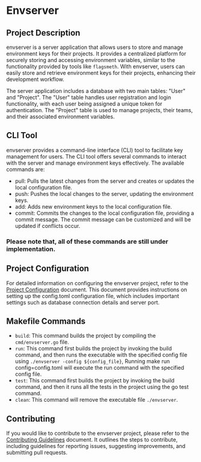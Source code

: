 # Envserver

## Project Description

envserver is a server application that allows users to store and manage environment keys for their projects. It provides a centralized platform for securely storing and accessing environment variables, similar to the functionality provided by tools like `flagsmeth`. With envserver, users can easily store and retrieve environment keys for their projects, enhancing their development workflow.

The server application includes a database with two main tables: "User" and "Project". The "User" table handles user registration and login functionality, with each user being assigned a unique token for authentication. The "Project" table is used to manage projects, their teams, and their associated environment variables.

## CLI Tool

envserver provides a command-line interface (CLI) tool to facilitate key management for users. The CLI tool offers several commands to interact with the server and manage environment keys effectively. The available commands are:

- pull: Pulls the latest changes from the server and creates or updates the local configuration file.
- push: Pushes the local changes to the server, updating the environment keys.
- add: Adds new environment keys to the local configuration file.
- commit: Commits the changes to the local configuration file, providing a commit message. The commit message can be customized and will be updated if conflicts occur.

### Please note that, all of these commands are still under implementation.

## Project Configuration

For detailed information on configuring the envserver project, refer to the [Project Configuration](./docs/configuration.md) document. This document provides instructions on setting up the config.toml configuration file, which includes important settings such as database connection details and server port.

## Makefile Commands

- `build`: This command builds the project by compiling the `cmd/envserver.go` file.
- `run`: This command first builds the project by invoking the build command, and then runs the executable with the specified config file using `./envserver -config ${config_file}`, Running make run config=config.toml will execute the run command with the specified config file.
- `test`: This command first builds the project by invoking the build command, and then it runs all the tests in the project using the go test command.
- `clean`: This command will remove the executable file `./envserver`.

## Contributing

If you would like to contribute to the envserver project, please refer to the [Contributing Guidelines](./docs/contributing.md) document. It outlines the steps to contribute, including guidelines for reporting issues, suggesting improvements, and submitting pull requests.

